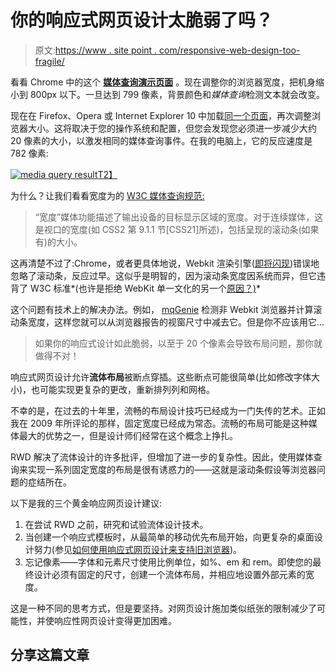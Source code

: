 # 你的响应式网页设计太脆弱了吗？

> 原文:[https://www . site point . com/responsive-web-design-too-fragile/](https://www.sitepoint.com/responsive-web-design-too-fragile/)

看看 Chrome 中的这个 [**媒体查询演示页面**](https://blogs.sitepointstatic.com/examples/tech/mqscrollbars/index.html) 。现在调整你的浏览器宽度，把机身缩小到 800px 以下。一旦达到 799 像素，背景颜色和*媒体查询*检测文本就会改变。

现在在 Firefox、Opera 或 Internet Explorer 10 中加载[同一个页面](https://blogs.sitepointstatic.com/examples/tech/mqscrollbars/index.html)，再次调整浏览器大小。这将取决于您的操作系统和配置，但您会发现您必须进一步减少大约 20 像素的大小，以激发相同的媒体查询事件。在我的电脑上，它的反应速度是 782 像素:

[![media query result](../Images/be43fa173a638b14b890c8f7da3acf64.png)T2】](https://blogs.sitepointstatic.com/images/tech/808-mediaquery-scrollbar-screen.png)

为什么？让我们看看宽度为的 [W3C 媒体查询规范:](https://www.w3.org/TR/css3-mediaqueries/#width)

> “宽度”媒体功能描述了输出设备的目标显示区域的宽度。对于连续媒体，这是视口的宽度(如 CSS2 第 9.1.1 节[CSS21]所述)，包括呈现的滚动条(如果有)的大小。

这再清楚不过了:Chrome，或者更具体地说，Webkit 渲染引擎([即将闪现](/blink-rendering-engine-google-chrome/))错误地忽略了滚动条，反应过早。这似乎是明智的，因为滚动条宽度因系统而异，但它违背了 W3C 标准*(也许是拒绝 WebKit 单一文化的另一个[原因？)](https://www.sitepoint.com/5-reasons-to-reject-webkit-monoculture/)*

这个问题有技术上的解决办法。例如， [mqGenie](https://github.com/stowball/mqGenie) 检测非 Webkit 浏览器并计算滚动条宽度，这样您就可以从浏览器报告的视窗尺寸中减去它。但是你不应该用它…

> 如果你的响应式设计如此脆弱，以至于 20 个像素会导致布局问题，那你就做得不对！

响应式网页设计允许**流体布局**被断点穿插。这些断点可能很简单(比如修改字体大小)，也可能实现更复杂的更改，重新排列列和网格。

不幸的是，在过去的十年里，流畅的布局设计技巧已经成为一门失传的艺术。正如我在 2009 年所评论的那样，固定宽度已经成为常态。流畅的布局可能是这种媒体最大的优势之一，但是设计师们经常在这个概念上挣扎。

RWD 解决了流体设计的许多批评，但增加了进一步的复杂性。因此，使用媒体查询来实现一系列固定宽度的布局是很有诱惑力的——这就是滚动条假设等浏览器问题的症结所在。

以下是我的三个黄金响应网页设计建议:

1.  在尝试 RWD 之前，研究和试验流体设计技术。
2.  当创建一个响应式模板时，从最简单的移动优先布局开始，向更复杂的桌面设计努力(参见[如何使用响应式网页设计来支持旧浏览器](https://www.sitepoint.com/support-old-browsers-responsive-web-design/))。
3.  忘记像素——字体和元素尺寸使用比例单位，如%、em 和 rem。即使您的最终设计必须有固定的尺寸，创建一个流体布局，并相应地设置外部元素的宽度。

这是一种不同的思考方式，但是要坚持。对网页设计施加类似纸张的限制减少了可能性，并使响应性网页设计变得更加困难。

## 分享这篇文章
